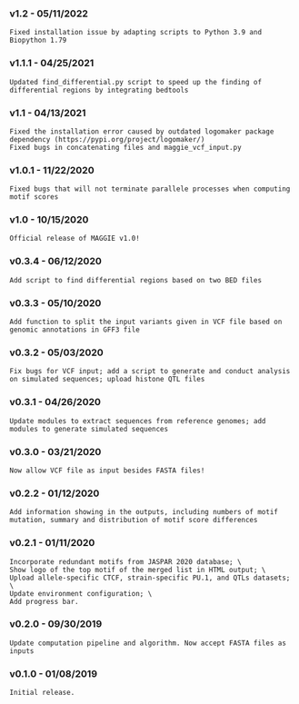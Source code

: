 ### v1.2 - 05/11/2022
    Fixed installation issue by adapting scripts to Python 3.9 and Biopython 1.79
### v1.1.1 - 04/25/2021
    Updated find_differential.py script to speed up the finding of differential regions by integrating bedtools
### v1.1 - 04/13/2021
    Fixed the installation error caused by outdated logomaker package dependency (https://pypi.org/project/logomaker/)
    Fixed bugs in concatenating files and maggie_vcf_input.py
### v1.0.1 - 11/22/2020
    Fixed bugs that will not terminate parallele processes when computing motif scores
### v1.0 - 10/15/2020
    Official release of MAGGIE v1.0!
### v0.3.4 - 06/12/2020
    Add script to find differential regions based on two BED files
### v0.3.3 - 05/10/2020
    Add function to split the input variants given in VCF file based on genomic annotations in GFF3 file
### v0.3.2 - 05/03/2020
    Fix bugs for VCF input; add a script to generate and conduct analysis on simulated sequences; upload histone QTL files
### v0.3.1 - 04/26/2020
    Update modules to extract sequences from reference genomes; add modules to generate simulated sequences
### v0.3.0 - 03/21/2020
    Now allow VCF file as input besides FASTA files!
### v0.2.2 - 01/12/2020
    Add information showing in the outputs, including numbers of motif mutation, summary and distribution of motif score differences
### v0.2.1 - 01/11/2020
    Incorporate redundant motifs from JASPAR 2020 database; \
    Show logo of the top motif of the merged list in HTML output; \
    Upload allele-specific CTCF, strain-specific PU.1, and QTLs datasets; \
    Update environment configuration; \
    Add progress bar.
### v0.2.0 - 09/30/2019
    Update computation pipeline and algorithm. Now accept FASTA files as inputs
### v0.1.0 - 01/08/2019
    Initial release.
